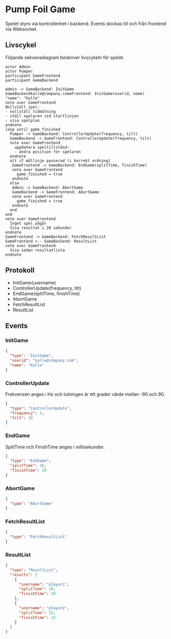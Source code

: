 Pump Foil Game
==============
Spelet styrs via kontrollenhet i backend. 
Events skickas till och från frontend via Websocket.

Livscykel
---------
Följande sekvensdiagram beskriver livscykeln för spelet.

```plantuml
actor Admin
actor Pumper
participant GameFrontend
participant GameBackend

Admin -> GameBackend: InitGame
GameBackendkalle@company.comeFrontend: InitGame(userid, name)
"name": "Kalle"
note over GameFrontend
Nollställ spel:
- nollställ tidmätning
- ställ spelaren vid startlinjen
- visa spelplan
endnote
loop until game_finished
  Pumper -> GameBackend: ControllerUpdate(frequency, tilt)
  GameBackend -> GameFrontend: ControllerUpdate(frequency, tilt)
  note over GameFrontend
    uppdatera speltillstånd:
    - ändra position för spelaren
  endnote
  alt if mållinje passerad (i korrekt ordning)
   GameFrontend -> GameBackend: EndGame(splitTime, finishTime)
   note over GameFrontend
     game_finished = true
   endnote  
  else 
   Admin -> GameBackend: AbortGame
   GameBackend -> GameFrontend: AbortGame  
   note over GameFrontend
     game_finished = true
   endnote  
  end
end
note over GameFrontend
  Inget spel pågår
  Visa resultat i 20 sekunder
endnote
GameFrontend -> GameBackend: FetchResultList
GameFrontend <-- GameBackend: ResultList
note over GameFrontend
  Visa sedan resultatlista
endnote  
```

Protokoll
---------
* InitGame(username)
* ControllerUpdate(frequency, tilt)
* EndGame(splitTime, finishTime)
* AbortGame
* FetchResultList
* ResultList

Events
------
### InitGame
```json
{
  "type": "InitGame",
  "userid": "kalle@company.com",
  "name": "Kalle"
}
```

### ControllerUpdate
Frekvensen anges i Hz och lutningen är ett grader värde mellan -90 och 90.
```json
{
  "type": "ControllerUpdate",
  "frequency": 5,
  "tilt": 10
}
```

### EndGame
SplitTime och FinishTime anges i millisekunder.
```json
{
  "type": "EndGame",
  "splitTime": 10,
  "finishTime": 20
}
```

### AbortGame
```json
{
  "type": "AbortGame"
}
```

### FetchResultList
```json
{
  "type": "FetchResultList"
}
```

### ResultList
```json
{
  "type": "ResultList",
  "results": [
    {
      "username": "player1",
      "splitTime": 10,
      "finishTime": 20
    },
    {
      "username": "player2",
      "splitTime": 15,
      "finishTime": 25
    }
  ]
}
```

